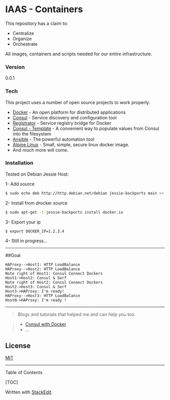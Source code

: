 # IAAS - Containers

This repository has a claim to:
  - Centralize
  - Organize
  - Orchestrate

All images, containers and scripts needed for our entire infrastructure.

### Version
0.0.1

### Tech

This project uses a number of open source projects to work properly:

* [Docker](https://www.docker.com/) - An open platform for distributed applications 
* [Consul](https://consul.io/) - Service discovery and configuration tool
* [Registrator](https://github.com/gliderlabs/registrator) - Service registry bridge for Docker
* [Consul - Template](https://github.com/hashicorp/consul-template) - A convenient way to populate values from Consul into the filesystem
* [Ansible](http://www.ansible.com) - The powerful automation tool
* [Alpine Linux](https://hub.docker.com/_/alpine/) - Small, simple, secure linux docker image.
* And much more will come.



### Installation

Tested on Debian Jessie Host:

1- Add source
```sh
$ sudo echo deb http://http.debian.net/debian jessie-backports main >> /etc/apt/sources.list && sudo apt-get update
```
2- Install from drocker source
```sh
$ sudo apt-get -t jessie-backports install docker.io
```
3- Export your ip
```sh
$ export DOCKER_IP=1.2.3.4
```
4- Still in progress...


----------
##Goal
```sequence
HAProxy-->Host1: HTTP LoadBalance 
HAProxy-->Host2: HTTP LoadBalance 
Note right of Host1: Consul Connect Dockers
Host1->Host2: Consul & Serf
Note right of Host2: Consul Connect Dockers
Host2->Host3: Consul & Serf
Host3->HAProxy: I'm ready!
HAProxy-->Host3: HTTP LoadBalance 
HostN->HAProxy: I'm ready !
```

----------


> <i class="icon-refresh"></i>Blogs and tutorials that helped me and can help you too.

> - [Consul with Docker](https://www.airpair.com/scalable-architecture-with-docker-consul-and-nginx)
> -  ...


License
----

[MIT](http://opensource.org/licenses/MIT)


----------
Table of Contents

[TOC]



Written with [StackEdit](https://stackedit.io/).
